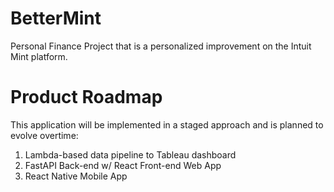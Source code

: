 # BetterMint
Personal Finance Project that is a personalized improvement on the Intuit Mint platform.

# Product Roadmap

This application will be implemented in a staged approach and is planned to evolve overtime:
1. Lambda-based data pipeline to Tableau dashboard
2. FastAPI Back-end w/ React Front-end Web App
3. React Native Mobile App